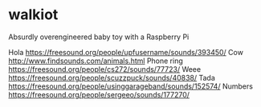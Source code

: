 # walkiot
Absurdly overengineered baby toy with a Raspberry Pi


Hola https://freesound.org/people/upfusername/sounds/393450/
Cow http://www.findsounds.com/animals.html
Phone ring https://freesound.org/people/cs272/sounds/77723/
Weee https://freesound.org/people/scuzzpuck/sounds/40838/
Tada https://freesound.org/people/usinggarageband/sounds/152574/
Numbers https://freesound.org/people/sergeeo/sounds/177270/


